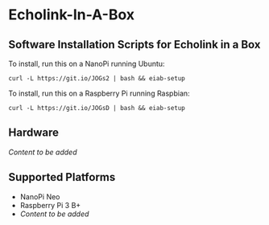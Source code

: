 # Echolink-In-A-Box

## Software Installation Scripts for Echolink in a Box

To install, run this on a NanoPi running Ubuntu:
```
curl -L https://git.io/JOGs2 | bash && eiab-setup
```

To install, run this on a Raspberry Pi running Raspbian:
```
curl -L https://git.io/JOGsD | bash && eiab-setup
```

## Hardware
_Content to be added_

## Supported Platforms
* NanoPi Neo
* Raspberry Pi 3 B+
* _Content to be added_

